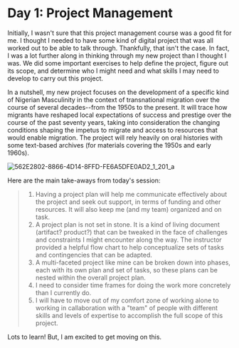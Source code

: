 # Day 1: Project Management

Initially, I wasn't sure that this project management course was a good fit for me. I thought I needed to have some kind of digital project that was all worked out to be able to talk through. Thankfully, that isn't the case. In fact, I was a lot further along in thinking through my new project than I thought I was. We did some important exercises to help define the project, figure out its scope, and determine who I might need and what skills I may need to develop to carry out this project.

In a nutshell, my new project focuses on the development of a specific kind of Nigerian Masculinity in the context of transnational migration over the course of several decades--from the 1950s to the present. It will trace how migrants have reshaped local expectations of success and prestige over the course of the past seventy years, taking into consideration the changing conditions shaping the impetus to migrate and access to resources that would enable migration. The project will rely heavily on oral histories with some text-based archives (for materials covering the 1950s and early 1960s). 

![562E2802-8866-4D14-8FFD-FE6A5DFE0AD2_1_201_a](https://github.com/user-attachments/assets/96b4ebe3-a9f2-4312-9b6d-3d72c2fda5f5)

Here are the main take-aways from today's session: 
> 1) Having a project plan will help me communicate effectively about the project and seek out support, in terms of funding and other resources. It will also keep me (and my team) organized and on task. 
> 2) A project plan is not set in stone. It is a kind of living document (artifact? product?) that can be tweaked in the face of challenges and constraints I might encounter along the way. The instructor provided a helpful flow chart to help conceptualize sets of tasks and contingencies that can be adapted.
> 3) A multi-faceted project like mine can be broken down into phases, each with its own plan and set of tasks, so these plans can be nested within the overall project plan.
> 4) I need to consider time frames for doing the work more concretely than I currently do.
> 5) I will have to move out of my comfort zone of working alone to working in callaboration with a "team" of people with different skills and levels of expertise to accomplish the full scope of this project. 

Lots to learn! But, I am excited to get moving on this. 
